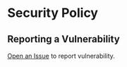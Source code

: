 # Security Policy

## Reporting a Vulnerability

[Open an Issue](https://github.com/sanselme/sandbox/issues/new?assignees=&labels=&template=security.md&title=) to report
vulnerability.
